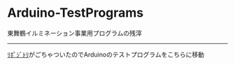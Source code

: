 # Arduino-TestPrograms
東舞鶴イルミネーション事業用プログラムの残滓

---
[ﾘﾎﾟｼﾞﾄﾘ](https://github.com/ShuftBK/Arduino-IlluminationPulseSensor)がごちゃついたのでArduinoのテストプログラムをこちらに移動  
